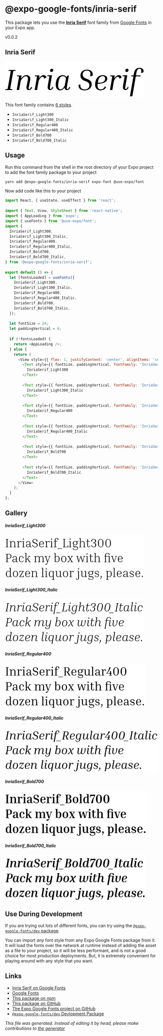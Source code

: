 # @expo-google-fonts/inria-serif

This package lets you use the [**Inria Serif**](https://fonts.google.com/specimen/Inria+Serif) font family from [Google Fonts](https://fonts.google.com/) in your Expo app.

v0.0.2

## Inria Serif

![Inria Serif](./font-family.png)

This font family contains [6 styles](#gallery).

- `InriaSerif_Light300`
- `InriaSerif_Light300_Italic`
- `InriaSerif_Regular400`
- `InriaSerif_Regular400_Italic`
- `InriaSerif_Bold700`
- `InriaSerif_Bold700_Italic`

## Usage

Run this command from the shell in the root directory of your Expo project to add the font family package to your project
```sh
yarn add @expo-google-fonts/inria-serif expo-font @use-expo/font
```

Now add code like this to your project
```js
import React, { useState, useEffect } from 'react';

import { Text, View, StyleSheet } from 'react-native';
import { AppLoading } from 'expo';
import { useFonts } from '@use-expo/font';
import {
  InriaSerif_Light300,
  InriaSerif_Light300_Italic,
  InriaSerif_Regular400,
  InriaSerif_Regular400_Italic,
  InriaSerif_Bold700,
  InriaSerif_Bold700_Italic,
} from '@expo-google-fonts/inria-serif';

export default () => {
  let [fontsLoaded] = useFonts({
    InriaSerif_Light300,
    InriaSerif_Light300_Italic,
    InriaSerif_Regular400,
    InriaSerif_Regular400_Italic,
    InriaSerif_Bold700,
    InriaSerif_Bold700_Italic,
  });

  let fontSize = 24;
  let paddingVertical = 6;

  if (!fontsLoaded) {
    return <AppLoading />;
  } else {
    return (
      <View style={{ flex: 1, justifyContent: 'center', alignItems: 'center' }}>
        <Text style={{ fontSize, paddingVertical, fontFamily: 'InriaSerif_Light300' }}>
          InriaSerif_Light300
        </Text>

        <Text style={{ fontSize, paddingVertical, fontFamily: 'InriaSerif_Light300_Italic' }}>
          InriaSerif_Light300_Italic
        </Text>

        <Text style={{ fontSize, paddingVertical, fontFamily: 'InriaSerif_Regular400' }}>
          InriaSerif_Regular400
        </Text>

        <Text style={{ fontSize, paddingVertical, fontFamily: 'InriaSerif_Regular400_Italic' }}>
          InriaSerif_Regular400_Italic
        </Text>

        <Text style={{ fontSize, paddingVertical, fontFamily: 'InriaSerif_Bold700' }}>
          InriaSerif_Bold700
        </Text>

        <Text style={{ fontSize, paddingVertical, fontFamily: 'InriaSerif_Bold700_Italic' }}>
          InriaSerif_Bold700_Italic
        </Text>
      </View>
    );
  }
};

```

## Gallery

##### InriaSerif_Light300
![InriaSerif_Light300](./843b3e9e758e66cd88535ad2c67fba727e83e342a871227e9d6dd1640acbd496.ttf.png)

##### InriaSerif_Light300_Italic
![InriaSerif_Light300_Italic](./f4537cff635316910c2b9f1449b29caaa2d9aaf852dc13bd2d82adc9070e861d.ttf.png)

##### InriaSerif_Regular400
![InriaSerif_Regular400](./3e86dfe8f6fc1e2431b0a39040b2dc845fe91b448d1a75733f8a2e1d8dd54586.ttf.png)

##### InriaSerif_Regular400_Italic
![InriaSerif_Regular400_Italic](./911f907aefd837c9e50f383f376f437fef8b69dee712ca4f5513ffc70769cc5a.ttf.png)

##### InriaSerif_Bold700
![InriaSerif_Bold700](./ee42dcf7120d640f7b28930c80818aaec0e114784ea1935fbf0721429519d6c5.ttf.png)

##### InriaSerif_Bold700_Italic
![InriaSerif_Bold700_Italic](./503bdc8982bd9fc8af24dadb68f8e5304ddeb3d2aa5f9135811977c9b4c4eb80.ttf.png)


## Use During Development

If you are trying out lots of different fonts, you can try using the [`@expo-google-fonts/dev` package](https://www.npmjs.com/package/@expo-google-fonts/dev).

You can import *any* font style from any Expo Google Fonts package from it. It will load the fonts
over the network at runtime instead of adding the asset as a file to your project, so it will be 
less performant, and is not a good choice for most production deployments. But, it is extremely convenient
for playing around with any style that you want.

## Links

- [Inria Serif on Google Fonts](https://fonts.google.com/specimen/Inria+Serif)
- [Google Fonts](https://fonts.google.com/)
- [This package on npm](https://www.npmjs.com/package/@expo-google-fonts/inria-serif)
- [This package on GitHub](https://github.com/expo/google-fonts/tree/master/font-packages/inria-serif)
- [The Expo Google Fonts project on GitHub](https://github.com/expo/google-fonts)
- [`@expo-google-fonts/dev` Devlopment Package](https://github.com/expo/google-fonts/tree/master/font-packages/dev)


*This file was generated. Instead of editing it by head, please make contributions to [the generator](https://github.com/expo/google-fonts/tree/master/packages/generator)*
